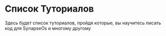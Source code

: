 # Список Туториалов
Здесь будет список туториалов, пройдя которые, вы научитесь писать код для SynapseOs и многому другому
